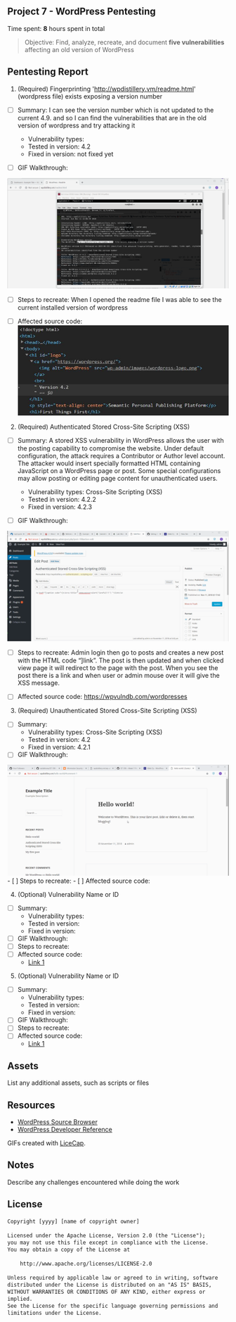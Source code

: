 ## Project 7 - WordPress Pentesting

Time spent: **8** hours spent in total

> Objective: Find, analyze, recreate, and document **five vulnerabilities** affecting an old version of WordPress

## Pentesting Report

1. (Required) Fingerprinting 'http://wpdistillery.vm/readme.html' (wordpress file) exists exposing a version number
  - [ ] Summary: 
      I can see the version number which is not updated to the current 4.9. and so I can find the vulnerabilities that are in the old 
      version of wordpress and try attacking it
    - Vulnerability types:
    - Tested in version: 4.2
    - Fixed in version: not fixed yet
    
  - [ ] GIF Walkthrough:
  <img src="https://github.com/vaidehirana/IST-590---Week-7-Project/blob/master/Vulnerability%201.gif" width="800">

  - [ ] Steps to recreate: 
      When I opened the readme file I was able to see the current installed version of wordpress
        
  - [ ] Affected source code:
    <img src="https://github.com/vaidehirana/IST-590---Week-7-Project/blob/master/Vulnerability%201.1.JPG" width="800">
    
2. (Required) Authenticated Stored Cross-Site Scripting (XSS)
  - [ ] Summary:
      A stored XSS vulnerability in WordPress allows the user with the posting capability to compromise the website. Under default 
      configuration, the attack requires a Contributor or Author level account. The attacker would insert specially formatted HTML 
      containing JavaScript on a WordPress page or post. Some special configurations may allow posting or editing page content for 
      unauthenticated users.
    - Vulnerability types: Cross-Site Scripting (XSS)
    - Tested in version: 4.2.2
    - Fixed in version: 4.2.3
    
  - [ ] GIF Walkthrough:
  <img src="https://github.com/vaidehirana/IST-590---Week-7-Project/blob/master/Vulnerability%202.gif" widtch="800">
  
  - [ ] Steps to recreate:
      Admin login then go to posts and creates a new post with the HTML code “<a href="[caption code=">]</a><a title=" 
      onmouseover=alert('Carefull!!!')  ">link</a>”. The post is then updated and when clicked view page it will redirect to the page 
      with the post. When you see the post there is a link and when user or admin mouse over it will give the XSS message.
  
  - [ ] Affected source code:
      https://wpvulndb.com/wordpresses
      
3. (Required) Unauthenticated Stored Cross-Site Scripting (XSS)
  - [ ] Summary: 
    - Vulnerability types: Cross-Site Scripting (XSS)
    - Tested in version: 4.2
    - Fixed in version: 4.2.1
  - [ ] GIF Walkthrough: 
  <img src="https://github.com/vaidehirana/IST-590---Week-7-Project/blob/master/Vulnerability%203.gif" widtch="800">
  - [ ] Steps to recreate: 
  - [ ] Affected source code:
    
4. (Optional) Vulnerability Name or ID
  - [ ] Summary: 
    - Vulnerability types:
    - Tested in version:
    - Fixed in version: 
  - [ ] GIF Walkthrough: 
  - [ ] Steps to recreate: 
  - [ ] Affected source code:
    - [Link 1](https://core.trac.wordpress.org/browser/tags/version/src/source_file.php)
5. (Optional) Vulnerability Name or ID
  - [ ] Summary: 
    - Vulnerability types:
    - Tested in version:
    - Fixed in version: 
  - [ ] GIF Walkthrough: 
  - [ ] Steps to recreate: 
  - [ ] Affected source code:
    - [Link 1](https://core.trac.wordpress.org/browser/tags/version/src/source_file.php) 

## Assets

List any additional assets, such as scripts or files

## Resources

- [WordPress Source Browser](https://core.trac.wordpress.org/browser/)
- [WordPress Developer Reference](https://developer.wordpress.org/reference/)

GIFs created with [LiceCap](http://www.cockos.com/licecap/).

## Notes

Describe any challenges encountered while doing the work

## License

    Copyright [yyyy] [name of copyright owner]

    Licensed under the Apache License, Version 2.0 (the "License");
    you may not use this file except in compliance with the License.
    You may obtain a copy of the License at

        http://www.apache.org/licenses/LICENSE-2.0

    Unless required by applicable law or agreed to in writing, software
    distributed under the License is distributed on an "AS IS" BASIS,
    WITHOUT WARRANTIES OR CONDITIONS OF ANY KIND, either express or implied.
    See the License for the specific language governing permissions and
    limitations under the License.
